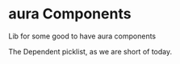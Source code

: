 # aura Components
Lib for some good to have aura components

The Dependent picklist, as we are short of today. 


